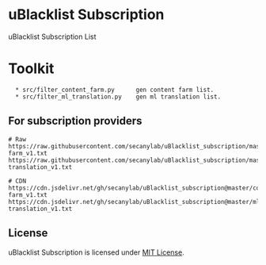 # uBlacklist Subscription

uBlacklist Subscription List

# Toolkit

```
  * src/filter_content_farm.py      gen content farm list.
  * src/filter_ml_translation.py    gen ml translation list.
```

## For subscription providers

```
# Raw
https://raw.githubusercontent.com/secanylab/uBlacklist_subscription/master/content-farm_v1.txt
https://raw.githubusercontent.com/secanylab/uBlacklist_subscription/master/ml-translation_v1.txt

# CDN
https://cdn.jsdelivr.net/gh/secanylab/uBlacklist_subscription@master/content-farm_v1.txt
https://cdn.jsdelivr.net/gh/secanylab/uBlacklist_subscription@master/ml-translation_v1.txt
```

## License

uBlacklist Subscription is licensed under [MIT License](LICENSE.txt).
